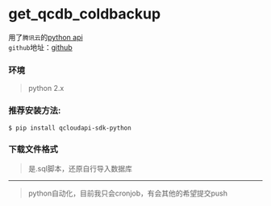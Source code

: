 # get_qcdb_coldbackup
用了`腾讯云`的[python api](https://www.qcloud.com/document/developer-resource/494/7244)  
`github`地址：[github](https://github.com/liwg1995/qcloudapi-sdk-python)  

### 环境
> python 2.x
### 推荐安装方法:  

    $ pip install qcloudapi-sdk-python  
### 下载文件格式
> 是.sql脚本，还原自行导入数据库
---
> python自动化，目前我只会cronjob，有会其他的希望提交push
